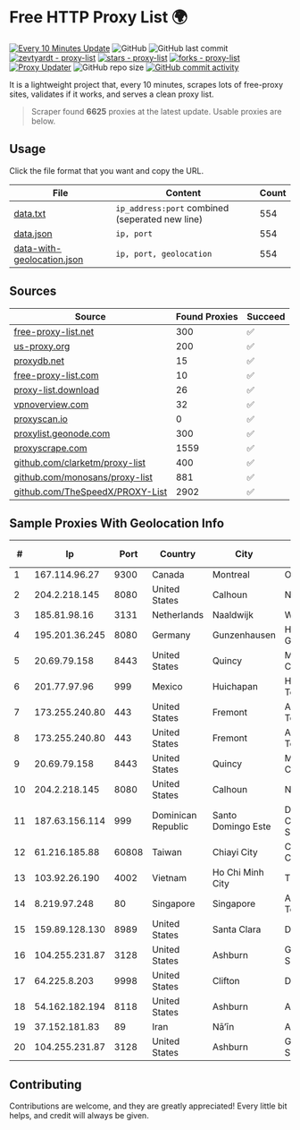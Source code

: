 
# Free HTTP Proxy List 🌍

[![Every 10 Minutes Update](https://github.com/mertguvencli/http-proxy-list/actions/workflows/main.yml/badge.svg?branch=main)](https://github.com/mertguvencli/http-proxy-list/actions/workflows/main.yml)
![GitHub](https://img.shields.io/github/license/mertguvencli/http-proxy-list)
![GitHub last commit](https://img.shields.io/github/last-commit/mertguvencli/http-proxy-list)
[![zevtyardt - proxy-list](https://img.shields.io/static/v1?label=zevtyardt&message=proxy-list&color=blue&logo=github)](https://github.com/zevtyardt/proxy-list "Go to GitHub repo")
[![stars - proxy-list](https://img.shields.io/github/stars/zevtyardt/proxy-list?style=social)](https://github.com/zevtyardt/proxy-list)
[![forks - proxy-list](https://img.shields.io/github/forks/zevtyardt/proxy-list?style=social)](https://github.com/zevtyardt/proxy-list)
[![Proxy Updater](https://github.com/zevtyardt/proxy-list/workflows/Proxy%20Updater/badge.svg)](https://github.com/zevtyardt/proxy-list/actions?query=workflow:"Proxy+Updater")
![GitHub repo size](https://img.shields.io/github/repo-size/zevtyardt/proxy-list)
[![GitHub commit activity](https://img.shields.io/github/commit-activity/m/zevtyardt/proxy-list?logo=commits)](https://github.com/zevtyardt/proxy-list/commits/main)

It is a lightweight project that, every 10 minutes, scrapes lots of free-proxy sites, validates if it works, and serves a clean proxy list.

> Scraper found **6625** proxies at the latest update. Usable proxies are below.

## Usage

Click the file format that you want and copy the URL.

|File|Content|Count|
|----|-------|-----|
|[data.txt](https://raw.githubusercontent.com/mertguvencli/http-proxy-list/main/proxy-list/data.txt)|`ip_address:port` combined (seperated new line)|554|
|[data.json](https://raw.githubusercontent.com/mertguvencli/http-proxy-list/main/proxy-list/data.json)|`ip, port`|554|
|[data-with-geolocation.json](https://raw.githubusercontent.com/mertguvencli/http-proxy-list/main/proxy-list/data-with-geolocation.json)|`ip, port, geolocation`|554|

## Sources

|Source|Found Proxies|Succeed|
|------|-------------|-------|
|[free-proxy-list.net](https://free-proxy-list.net)|300|✅|
|[us-proxy.org](https://www.us-proxy.org)|200|✅|
|[proxydb.net](http://proxydb.net)|15|✅|
|[free-proxy-list.com](https://free-proxy-list.com/?page=&port=&type%5B%5D=http&type%5B%5D=https&up_time=0&search=Search)|10|✅|
|[proxy-list.download](https://www.proxy-list.download/HTTP)|26|✅|
|[vpnoverview.com](https://vpnoverview.com/privacy/anonymous-browsing/free-proxy-servers)|32|✅|
|[proxyscan.io](https://www.proxyscan.io)|0|✅|
|[proxylist.geonode.com](https://proxylist.geonode.com/api/proxy-list?limit=300&page=1&sort_by=lastChecked&sort_type=desc&protocols=http,https)|300|✅|
|[proxyscrape.com](https://api.proxyscrape.com/v2/?request=displayproxies&protocol=http&timeout=10000&country=all&ssl=all&anonymity=all)|1559|✅|
|[github.com/clarketm/proxy-list](https://raw.githubusercontent.com/clarketm/proxy-list/master/proxy-list-raw.txt)|400|✅|
|[github.com/monosans/proxy-list](https://raw.githubusercontent.com/monosans/proxy-list/main/proxies/http.txt)|881|✅|
|[github.com/TheSpeedX/PROXY-List](https://raw.githubusercontent.com/TheSpeedX/PROXY-List/master/http.txt)|2902|✅|


## Sample Proxies With Geolocation Info

|#|Ip|Port|Country|City|Internet Service Provider|
|-|--|----|-------|----|-------------------------|
|1|167.114.96.27|9300|Canada|Montreal|OVH SAS|
|2|204.2.218.145|8080|United States|Calhoun|NTT America, Inc.|
|3|185.81.98.16|3131|Netherlands|Naaldwijk|WorldStream B.V.|
|4|195.201.36.245|8080|Germany|Gunzenhausen|Hetzner Online GmbH|
|5|20.69.79.158|8443|United States|Quincy|Microsoft Corporation|
|6|201.77.97.96|999|Mexico|Huichapan|Hulux Telecomunicaciones|
|7|173.255.240.80|443|United States|Fremont|Akamai Technologies, Inc.|
|8|173.255.240.80|443|United States|Fremont|Akamai Technologies, Inc.|
|9|20.69.79.158|8443|United States|Quincy|Microsoft Corporation|
|10|204.2.218.145|8080|United States|Calhoun|NTT America, Inc.|
|11|187.63.156.114|999|Dominican Republic|Santo Domingo Este|Derivalnet Y Comunicaciones SRL|
|12|61.216.185.88|60808|Taiwan|Chiayi City|Chunghwa Telecom Co., Ltd.|
|13|103.92.26.190|4002|Vietnam|Ho Chi Minh City|TLSOFT|
|14|8.219.97.248|80|Singapore|Singapore|Alibaba (US) Technology Co., Ltd.|
|15|159.89.128.130|8989|United States|Santa Clara|DigitalOcean, LLC|
|16|104.255.231.87|3128|United States|Ashburn|Garrison Network Solutions LLC|
|17|64.225.8.203|9998|United States|Clifton|DigitalOcean, LLC|
|18|54.162.182.194|8118|United States|Ashburn|Amazon.com, Inc.|
|19|37.152.181.83|89|Iran|Nā’īn|AbrArvan|
|20|104.255.231.87|3128|United States|Ashburn|Garrison Network Solutions LLC|



## Contributing

Contributions are welcome, and they are greatly appreciated! Every
little bit helps, and credit will always be given.

